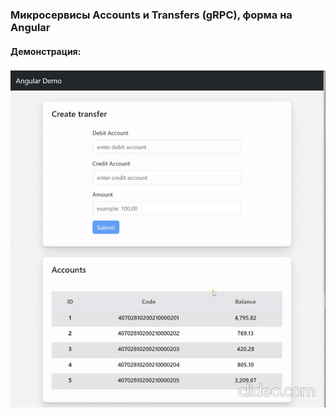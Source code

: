 ### Микросервисы Accounts и Transfers (gRPC), форма на Angular

#### Демонстрация:
###
![Gif alt](https://github.com/DenisJD/images/raw/main/microservices/demo_ms.gif)
